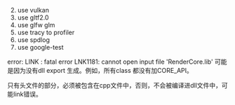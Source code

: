 
2. use vulkan
3. use gltf2.0
4. use glfw glm
5. use tracy to profiler
6. use spdlog
7. use google-test

error: LINK : fatal error LNK1181: cannot open input file 'RenderCore.lib'
可能是因为没有dll export 生成。例如，所有class 都没有加CORE_API。

只有头文件的部分，必须被包含在cpp文件中，否则，不会被编译进dll文件中，可能link错误。

